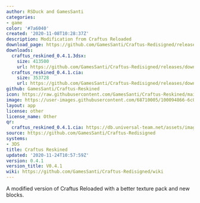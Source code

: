 ```yaml
---
author: RSDuck and GamesSanti
categories:
- game
color: '#7a6040'
created: '2020-11-08T10:28:37Z'
description: Modification from Craftus Reloaded
download_page: https://github.com/GamesSanti/Craftus-Redisigned/releases/tag/0.4.1
downloads:
  craftus_reskined_0.4.1.3dsx:
    size: 413500
    url: https://github.com/GamesSanti/Craftus-Redisigned/releases/download/0.4.1/craftus_reskined_0.4.1.3dsx
  craftus_reskined_0.4.1.cia:
    size: 353728
    url: https://github.com/GamesSanti/Craftus-Redisigned/releases/download/0.4.1/craftus_reskined_0.4.1.cia
github: GamesSanti/Craftus-Reskined
icon: https://raw.githubusercontent.com/GamesSanti/Craftus-Reskined/main/icon/craftusreloaded.png
image: https://user-images.githubusercontent.com/68710005/100094866-6c014180-2e38-11eb-9139-c4e9784e2c1b.png
layout: app
license: other
license_name: Other
qr:
  craftus_reskined_0.4.1.cia: https://db.universal-team.net/assets/images/qr/craftus_reskined_0.4.1.cia.png
source: https://github.com/GamesSanti/Craftus-Redisigned
systems:
- 3DS
title: Craftus Reskined
updated: '2020-11-24T10:57:59Z'
version: 0.4.1
version_title: V0.4.1
wiki: https://github.com/GamesSanti/Craftus-Redisigned/wiki
---
```

A modified version of Craftus Reloaded with a better texture pack and new blocks.